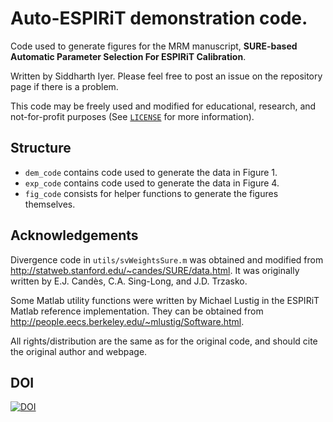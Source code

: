 # Auto-ESPIRiT demonstration code.

Code used to generate figures for the MRM manuscript,
__SURE-based Automatic Parameter Selection For ESPIRiT Calibration__.

Written by Siddharth Iyer. Please feel free to post an issue on the repository page if there is a problem.  

This code may be freely used and modified for educational, research, and not-for-profit purposes (See
[`LICENSE`](LICENSE) for more information).

## Structure

- `dem_code` contains code used to generate the data in Figure 1.
- `exp_code` contains code used to generate the data in Figure 4.
- `fig_code` consists for helper functions to generate the figures themselves.

## Acknowledgements

Divergence code in `utils/svWeightsSure.m` was obtained and modified from
http://statweb.stanford.edu/~candes/SURE/data.html. It was originally
written by E.J. Candès, C.A. Sing-Long, and J.D. Trzasko.

Some Matlab utility functions were written by Michael Lustig in the ESPIRiT
Matlab reference implementation. They can be obtained from
http://people.eecs.berkeley.edu/~mlustig/Software.html.

All rights/distribution are the same as for the original code,
and should cite the original author and webpage.

## DOI
[![DOI](https://zenodo.org/badge/DOI/10.5281/zenodo.3564848.svg)](https://doi.org/10.5281/zenodo.3564848)
